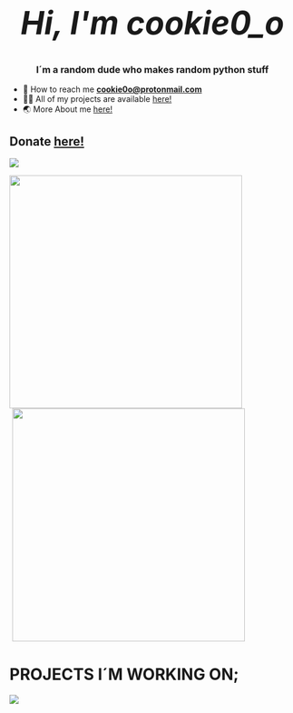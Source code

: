  # _<h1 align="center">Hi, I'm cookie0_o</h1>_
<h3 align="center">I´m a random dude who makes random python stuff</h3>

- 📧 How to reach me **cookie0o@protonmail.com**
- 👨‍💻 All of my projects are available [here!](https://github.com/cookie0o?tab=repositories)   
- 🌏 More About me [here!](https://cookie0o.github.io/personal-website/)  

## **Donate** [**here!**](.github/FUNDING.md)   

<p align="left"> <img src="https://komarev.com/ghpvc/?username=cookie0o&label=Profile%20views&color=ff69b4&style=flat"/> </p>
<div style="margin: 0 auto; display: inline">
    <img style="left: 0; width: 410px;" 
     href="cookie0_o" target="_blank" rel="noreferrer" src="https://github-readme-stats.vercel.app/api?username=cookie0o&show_icons=true&theme=radical"/>
    <img style="margin-left: 5px; margin-bottom: 2px; width: 410px;" 
     src="https://card.yuy1n.io/card/76561198870659737/radical,en,badge,badges,games,screenshots"/>
</div>

# **PROJECTS I´M WORKING ON;**   
![](https://hit.yhype.me/github/profile?user_id=81589649)   
